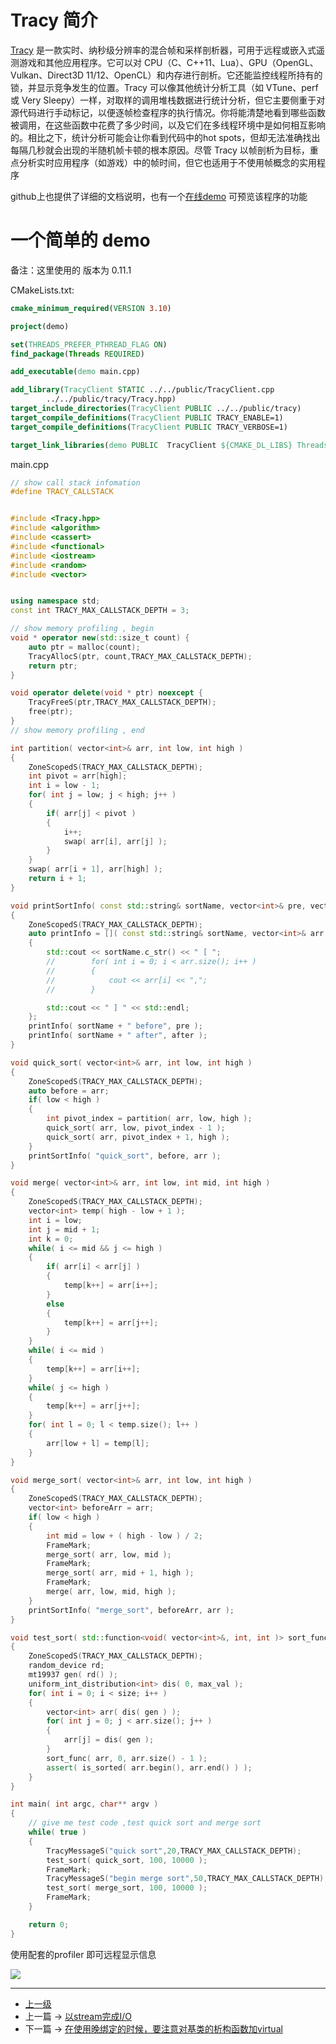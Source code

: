 <!-- 使用 tracy 工具做性能分析 -->

# Tracy 简介

[Tracy](https://github.com/wolfpld/tracy) 是一款实时、纳秒级分辨率的混合帧和采样剖析器，可用于远程或嵌入式遥测游戏和其他应用程序。它可以对 CPU（C、C++11、Lua）、GPU（OpenGL、Vulkan、Direct3D 11/12、OpenCL）和内存进行剖析。它还能监控线程所持有的锁，并显示竞争发生的位置。Tracy 可以像其他统计分析工具（如 VTune、perf 或 Very Sleepy）一样，对取样的调用堆栈数据进行统计分析，但它主要侧重于对源代码进行手动标记，以便逐帧检查程序的执行情况。你将能清楚地看到哪些函数被调用，在这些函数中花费了多少时间，以及它们在多线程环境中是如何相互影响的。相比之下，统计分析可能会让你看到代码中的hot spots，但却无法准确找出每隔几秒就会出现的半随机帧卡顿的根本原因。尽管 Tracy 以帧剖析为目标，重点分析实时应用程序（如游戏）中的帧时间，但它也适用于不使用帧概念的实用程序

github上也提供了详细的文档说明，也有一个[在线demo](https://tracy.nereid.pl/) 可预览该程序的功能

# 一个简单的 demo

备注：这里使用的 版本为 0.11.1

CMakeLists.txt:

```cmake
cmake_minimum_required(VERSION 3.10)

project(demo)

set(THREADS_PREFER_PTHREAD_FLAG ON)
find_package(Threads REQUIRED)

add_executable(demo main.cpp)

add_library(TracyClient STATIC ../../public/TracyClient.cpp
        ../../public/tracy/Tracy.hpp)
target_include_directories(TracyClient PUBLIC ../../public/tracy)
target_compile_definitions(TracyClient PUBLIC TRACY_ENABLE=1)
target_compile_definitions(TracyClient PUBLIC TRACY_VERBOSE=1)

target_link_libraries(demo PUBLIC  TracyClient ${CMAKE_DL_LIBS} Threads::Threads)
```

main.cpp

```c++
// show call stack infomation
#define TRACY_CALLSTACK


#include <Tracy.hpp>
#include <algorithm>
#include <cassert>
#include <functional>
#include <iostream>
#include <random>
#include <vector>


using namespace std;
const int TRACY_MAX_CALLSTACK_DEPTH = 3;

// show memory profiling , begin
void * operator new(std::size_t count) {
    auto ptr = malloc(count);
    TracyAllocS(ptr, count,TRACY_MAX_CALLSTACK_DEPTH);
    return ptr;
}

void operator delete(void * ptr) noexcept {
    TracyFreeS(ptr,TRACY_MAX_CALLSTACK_DEPTH);
    free(ptr);
}
// show memory profiling , end

int partition( vector<int>& arr, int low, int high )
{
    ZoneScopedS(TRACY_MAX_CALLSTACK_DEPTH);
    int pivot = arr[high];
    int i = low - 1;
    for( int j = low; j < high; j++ )
    {
        if( arr[j] < pivot )
        {
            i++;
            swap( arr[i], arr[j] );
        }
    }
    swap( arr[i + 1], arr[high] );
    return i + 1;
}

void printSortInfo( const std::string& sortName, vector<int>& pre, vector<int>& after )
{
    ZoneScopedS(TRACY_MAX_CALLSTACK_DEPTH);
    auto printInfo = []( const std::string& sortName, vector<int>& arr )
    {
        std::cout << sortName.c_str() << " [ ";
        //        for( int i = 0; i < arr.size(); i++ )
        //        {
        //            cout << arr[i] << ",";
        //        }

        std::cout << " ] " << std::endl;
    };
    printInfo( sortName + " before", pre );
    printInfo( sortName + " after", after );
}

void quick_sort( vector<int>& arr, int low, int high )
{
    ZoneScopedS(TRACY_MAX_CALLSTACK_DEPTH);
    auto before = arr;
    if( low < high )
    {
        int pivot_index = partition( arr, low, high );
        quick_sort( arr, low, pivot_index - 1 );
        quick_sort( arr, pivot_index + 1, high );
    }
    printSortInfo( "quick_sort", before, arr );
}

void merge( vector<int>& arr, int low, int mid, int high )
{
    ZoneScopedS(TRACY_MAX_CALLSTACK_DEPTH);
    vector<int> temp( high - low + 1 );
    int i = low;
    int j = mid + 1;
    int k = 0;
    while( i <= mid && j <= high )
    {
        if( arr[i] < arr[j] )
        {
            temp[k++] = arr[i++];
        }
        else
        {
            temp[k++] = arr[j++];
        }
    }
    while( i <= mid )
    {
        temp[k++] = arr[i++];
    }
    while( j <= high )
    {
        temp[k++] = arr[j++];
    }
    for( int l = 0; l < temp.size(); l++ )
    {
        arr[low + l] = temp[l];
    }
}

void merge_sort( vector<int>& arr, int low, int high )
{
    ZoneScopedS(TRACY_MAX_CALLSTACK_DEPTH);
    vector<int> beforeArr = arr;
    if( low < high )
    {
        int mid = low + ( high - low ) / 2;
        FrameMark;
        merge_sort( arr, low, mid );
        FrameMark;
        merge_sort( arr, mid + 1, high );
        FrameMark;
        merge( arr, low, mid, high );
    }
    printSortInfo( "merge_sort", beforeArr, arr );
}

void test_sort( std::function<void( vector<int>&, int, int )> sort_func, int size, int max_val )
{
    ZoneScopedS(TRACY_MAX_CALLSTACK_DEPTH);
    random_device rd;
    mt19937 gen( rd() );
    uniform_int_distribution<int> dis( 0, max_val );
    for( int i = 0; i < size; i++ )
    {
        vector<int> arr( dis( gen ) );
        for( int j = 0; j < arr.size(); j++ )
        {
            arr[j] = dis( gen );
        }
        sort_func( arr, 0, arr.size() - 1 );
        assert( is_sorted( arr.begin(), arr.end() ) );
    }
}

int main( int argc, char** argv )
{
    // give me test code ,test quick sort and merge sort
    while( true )
    {
        TracyMessageS("quick sort",20,TRACY_MAX_CALLSTACK_DEPTH);
        test_sort( quick_sort, 100, 10000 );
        FrameMark;
        TracyMessageS("begin merge sort",50,TRACY_MAX_CALLSTACK_DEPTH);
        test_sort( merge_sort, 100, 10000 );
        FrameMark;
    }

    return 0;
}

```



使用配套的profiler 即可远程显示信息

![](../images/tracy_202412262307_1.png)

---



- [上一级](README.md)
- 上一篇 -> [以stream完成I/O](stream_IO.md)
- 下一篇 -> [在使用晚绑定的时候，要注意对基类的析构函数加virtual](vir_del.md)
